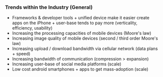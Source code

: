 ### Trends within the Industry (General)

- Frameworks & developer tools + unified device make it easier create apps on the iPhone + user-base tends to pay more (verticality, efficiency, usability)
- Increasing the processing capacities of mobile devices (Moore's law)
- Increasing image quality of mobile devices (second / third order Moore's law)
- Increasing upload / download bandwidth via cellular network (data plans + speed)
- Increasing bandwidth of communication (compression > expansion)
- Increasing user-base of social media platforms (scale)
- Low cost android smartphones + apps to get mass-adoption (scale)
